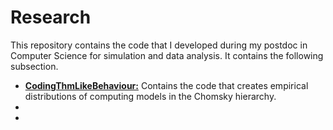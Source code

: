 # Research

This repository contains the code that I developed during my postdoc in Computer Science for simulation and data analysis. It contains the following subsection.

* [**CodingThmLikeBehaviour:**](CodingThmLikeBehaviour/README.md) Contains the code that creates empirical distributions of computing models in the Chomsky hierarchy.
* []()
* []()
